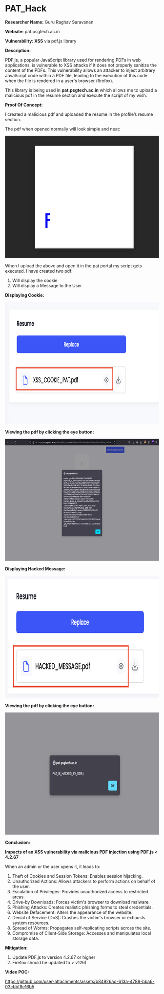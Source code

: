 # PAT_Hack
**Researcher Name:** Guru Raghav Saravanan

**Website:** pat.psgtech.ac.in

**Vulnerability: XSS** via pdf.js library

**Description:**

PDF.js, a popular JavaScript library used for rendering PDFs in web applications, is vulnerable to XSS attacks if it does not properly sanitize the content of the PDFs. This vulnerability allows an attacker to inject arbitrary JavaScript code within a PDF file, leading to the execution of this code when the file is rendered in a user's browser (firefox).

This library is being used in **pat.psgtech.ac.in** which allows me to upload a malicious pdf in the resume section and execute the script of my wish.

**Proof Of Concept:**

I created a malicious pdf and uploaded the resume in the profile’s resume section.

The pdf when opened normally will look simple and neat:


<img src="/assets/ori_pdf.png" width="600" height="400" />

When I upload the above and open it in the pat portal my script gets executed. I have created two pdf:

1. Will display the cookie
2. Will display a Message to the User

**Displaying Cookie:**

<img src="/assets/cookie_pat.png" width="600" height="400" />

**Viewing the pdf by clicking the eye button:**

<img src="/assets/cookie_msg.png" width="600" height="400" />

**Displaying Hacked Message:**

<img src="/assets/hack_msg_pat.png" width="600" height="400" />

**Viewing the pdf by clicking the eye button:**

<img src="/assets/hack_msg.png" width="600" height="400" />

**Conclusion:**

**Impacts of an XSS vulnerability via malicious PDF injection using PDF.js < 4.2.67**

When an admin or the user opens it, it leads to:
1. Theft of Cookies and Session Tokens: Enables session hijacking.
2. Unauthorized Actions: Allows attackers to perform actions on behalf of the user.
3. Escalation of Privileges: Provides unauthorized access to restricted areas.
4. Drive-by Downloads: Forces victim's browser to download malware.
5. Phishing Attacks: Creates realistic phishing forms to steal credentials.
6. Website Defacement: Alters the appearance of the website.
7. Denial of Service (DoS): Crashes the victim's browser or exhausts system resources.
8. Spread of Worms: Propagates self-replicating scripts across the site.
9. Compromise of Client-Side Storage: Accesses and manipulates local storage data.

**Mitigation:**

1. Update PDF.js to version 4.2.67 or higher
2. Firefox should be updated to > v126)

**Video POC:**

https://github.com/user-attachments/assets/b84926ad-613a-4788-bba6-03cbbf8e16b5



